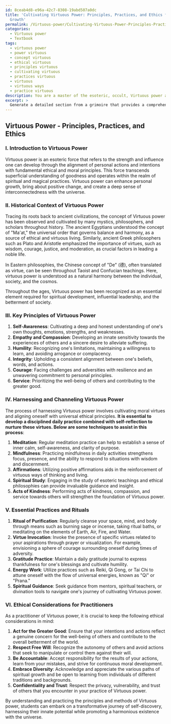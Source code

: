 ```yaml
---
id: 8ceab4d8-e96a-42c7-8308-19abd507a0dc
title: 'Cultivating Virtuous Power: Principles, Practices, and Ethics for Spiritual
  Growth'
permalink: /Virtuous-power/Cultivating-Virtuous-Power-Principles-Practices-and-Ethics-for-Spiritual-Growth/
categories:
  - Virtuous power
  - Textbook
tags:
  - virtuous power
  - power virtuous
  - concept virtuous
  - ethical virtuous
  - principles virtuous
  - cultivating virtuous
  - practices virtuous
  - virtuous
  - virtuous ways
  - practice virtuous
description: You are a master of the esoteric, occult, Virtuous power and education, you have written many textbooks on the subject in ways that provide students with rich and deep understanding of the subject. You are being asked to write textbook-like sections on a topic and you do it with full context, explainability, and reliability in accuracy to the true facts of the topic at hand, in a textbook style that a student would easily be able to learn from, in a rich, engaging, and contextual way. Always include relevant context (such as formulas and history), related concepts, and in a way that someone can gain deep insights from.
excerpt: > 
  Generate a detailed section from a grimoire that provides a comprehensive lesson on the topic of Virtuous power, including its historical context, key principles, methods for harnessing and channeling this power, and ethical considerations for practitioners. Additionally, include essential practices and rituals for students to follow in order to cultivate and master this esoteric knowledge.
---
```


## Virtuous Power - Principles, Practices, and Ethics

### I. Introduction to Virtuous Power

Virtuous power is an esoteric force that refers to the strength and influence one can develop through the alignment of personal actions and intentions with fundamental ethical and moral principles. This force transcends superficial understanding of goodness and operates within the realm of spiritual and magical practices. Virtuous power can enhance personal growth, bring about positive change, and create a deep sense of interconnectedness with the universe.

### II. Historical Context of Virtuous Power

Tracing its roots back to ancient civilizations, the concept of Virtuous power has been observed and cultivated by many mystics, philosophers, and scholars throughout history. The ancient Egyptians understood the concept of "Ma'at," the universal order that governs balance and harmony, as a source of ethical and virtuous living. Similarly, ancient Greek philosophers such as Plato and Aristotle emphasized the importance of virtues, such as wisdom, courage, justice, and moderation, as crucial factors in leading a noble life.

In Eastern philosophies, the Chinese concept of "De" (德), often translated as virtue, can be seen throughout Taoist and Confucian teachings. Here, virtuous power is understood as a natural harmony between the individual, society, and the cosmos.

Throughout the ages, Virtuous power has been recognized as an essential element required for spiritual development, influential leadership, and the betterment of society.

### III. Key Principles of Virtuous Power

1. ****Self-Awareness****: Cultivating a deep and honest understanding of one's own thoughts, emotions, strengths, and weaknesses.
2. ****Empathy and Compassion****: Developing an innate sensitivity towards the experiences of others and a sincere desire to alleviate suffering.
3. ****Humility****: Recognizing one's limitations, maintaining a willingness to learn, and avoiding arrogance or complacency.
4. ****Integrity****: Upholding a consistent alignment between one's beliefs, words, and actions.
5. ****Courage****: Facing challenges and adversities with resilience and an unwavering commitment to personal principles.
6. ****Service****: Prioritizing the well-being of others and contributing to the greater good.

### IV. Harnessing and Channeling Virtuous Power

The process of harnessing Virtuous power involves cultivating moral virtues and aligning oneself with universal ethical principles. **It is essential to develop a disciplined daily practice combined with self-reflection to nurture these virtues. Below are some techniques to assist in this process**:

1. ****Meditation****: Regular meditation practice can help to establish a sense of inner calm, self-awareness, and clarity of purpose.
2. ****Mindfulness****: Practicing mindfulness in daily activities strengthens focus, presence, and the ability to respond to situations with wisdom and discernment.
3. ****Affirmations****: Utilizing positive affirmations aids in the reinforcement of virtuous ways of thinking and living.
4. ****Spiritual Study****: Engaging in the study of esoteric teachings and ethical philosophies can provide invaluable guidance and insight.
5. ****Acts of Kindness****: Performing acts of kindness, compassion, and service towards others will strengthen the foundation of Virtuous power.

### V. Essential Practices and Rituals

1. ****Ritual of Purification****: Regularly cleanse your space, mind, and body through means such as burning sage or incense, taking ritual baths, or meditating on the elements of Earth, Air, Fire, and Water.
2. ****Virtue Invocation****: Invoke the presence of specific virtues related to your aspirations through prayer or visualization. For example, envisioning a sphere of courage surrounding oneself during times of adversity.
3. ****Gratitude Practice****: Maintain a daily gratitude journal to express thankfulness for one's blessings and cultivate humility.
4. ****Energy Work****: Utilize practices such as Reiki, Qi Gong, or Tai Chi to attune oneself with the flow of universal energies, known as "Qi" or "Prana."
5. ****Spiritual Guidance****: Seek guidance from mentors, spiritual teachers, or divination tools to navigate one's journey of cultivating Virtuous power.

### VI. Ethical Considerations for Practitioners

As a practitioner of Virtuous power, it is crucial to keep the following ethical considerations in mind:

1. ****Act for the Greater Good****: Ensure that your intentions and actions reflect a genuine concern for the well-being of others and contribute to the overall betterment of the world.
2. ****Respect Free Will****: Recognize the autonomy of others and avoid actions that seek to manipulate or control them against their will.
3. ****Be Accountable****: Accept responsibility for the results of your actions, learn from your mistakes, and strive for continuous moral development.
4. ****Embrace Diversity****: Acknowledge and appreciate the various paths of spiritual growth and be open to learning from individuals of different traditions and backgrounds.
5. ****Confidentiality and Trust****: Respect the privacy, vulnerability, and trust of others that you encounter in your practice of Virtuous power.

By understanding and practicing the principles and methods of Virtuous power, students can embark on a transformative journey of self-discovery, harnessing their innate potential while promoting a harmonious existence with the universe.
